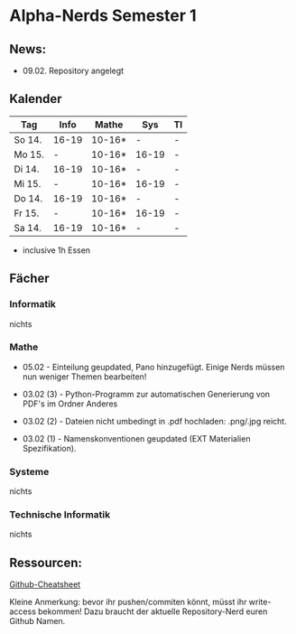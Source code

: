 # Alpha-Nerds Semester 1

## News:

* 09.02. Repository angelegt

## Kalender


Tag   | Info | Mathe | Sys | TI
---   | ---  | ---   | --- |---
So 14.|16-19 |10-16* |-    |-
Mo 15.|-     |10-16* |16-19|-
Di 14.|16-19 |10-16* |-    |-
Mi 15.|-     |10-16* |16-19|-
Do 14.|16-19 |10-16* |-    |-
Fr 15.|-     |10-16* |16-19|-
Sa 14.|16-19 |10-16* |-    |-


* inclusive 1h Essen
## Fächer

### Informatik


nichts

### Mathe


* 05.02 - Einteilung geupdated, Pano hinzugefügt. Einige Nerds müssen nun weniger Themen bearbeiten!

* 03.02 (3) - Python-Programm zur automatischen Generierung von PDF's im Ordner Anderes

* 03.02 (2) - Dateien nicht umbedingt in .pdf hochladen: .png/.jpg reicht.

* 03.02 (1) - Namenskonventionen geupdated (EXT Materialien Spezifikation).

### Systeme


nichts

### Technische Informatik


nichts



## Ressourcen:
[Github-Cheatsheet](https://training.github.com/kit/downloads/github-git-cheat-sheet.pdf)


Kleine Anmerkung: bevor ihr pushen/commiten könnt, müsst ihr write-access bekommen! Dazu braucht der aktuelle Repository-Nerd euren Github Namen.
